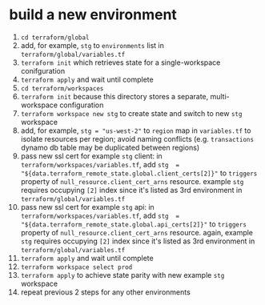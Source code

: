 # build a new environment
1. `cd terraform/global`
1. add, for example, `stg` to `environments` list in `terraform/global/variables.tf`
1. `terraform init` which retrieves state for a single-workspace conifguration
1. `terraform apply` and wait until complete
1. `cd terraform/workspaces`
1. `terraform init` because this directory stores a separate, multi-workspace configuration
1. `terraform workspace new stg` to create state and switch to new `stg` workspace
1. add, for example, `stg = "us-west-2"` to `region` map in `variables.tf` to isolate resources per region; avoid naming conflicts (e.g. `transactions` dynamo db table may be duplicated between regions)
1. pass new ssl cert for example `stg` client:  in `terraform/workspaces/variables.tf`, add `stg  = "${data.terraform_remote_state.global.client_certs[2]}"` to `triggers` property of `null_resource.client_cert_arns` resource. example `stg` requires occupying `[2]` index since it's listed as 3rd environment in `terraform/global/variables.tf`
1. pass new ssl cert for example `stg` api:  in `terraform/workspaces/variables.tf`, add `stg  = "${data.terraform_remote_state.global.api_certs[2]}"` to `triggers` property of `null_resource.client_cert_arns` resource. again, example `stg` requires occupying `[2]` index since it's listed as 3rd environment in `terraform/global/variables.tf`
1. `terraform apply` and wait until complete
1. `terraform workspace select prod`
1. `terraform apply` to achieve state parity with new example `stg` workspace
1. repeat previous 2 steps for any other environments